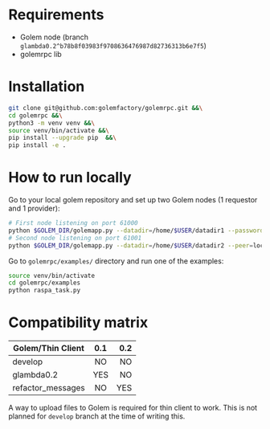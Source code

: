 # Requirements

- Golem node (branch `glambda0.2^b78b8f03983f9708636476987d82736313b6e7f5`)
- golemrpc lib 

# Installation

```sh
git clone git@github.com:golemfactory/golemrpc.git &&\
cd golemrpc &&\
python3 -m venv venv &&\
source venv/bin/activate &&\
pip install --upgrade pip  &&\
pip install -e .
```


# How to run locally

Go to your local golem repository and set up two Golem nodes (1 requestor and 1 provider):

```sh
# First node listening on port 61000
python $GOLEM_DIR/golemapp.py --datadir=/home/$USER/datadir1 --password=node1 --accept-terms --rpc-address=localhost:61000
# Second node listening on port 61001
python $GOLEM_DIR/golemapp.py --datadir=/home/$USER/datadir2 --peer=localhost:40102 --rpc-address=localhost:61001
```

Go to `golemrpc/examples/` directory and run one of the examples:

```sh
source venv/bin/activate
cd golemrpc/examples
python raspa_task.py
```

# Compatibility matrix

| Golem/Thin Client        | 0.1           | 0.2  |
| -------------------------|:-------------:| ----:|
| develop                  | NO            | NO   |
| glambda0.2               | YES           | NO   |
| refactor_messages        | NO            | YES  |

A way to upload files to Golem is required for thin client to work. This is not planned for `develop` branch at the time of writing this.
